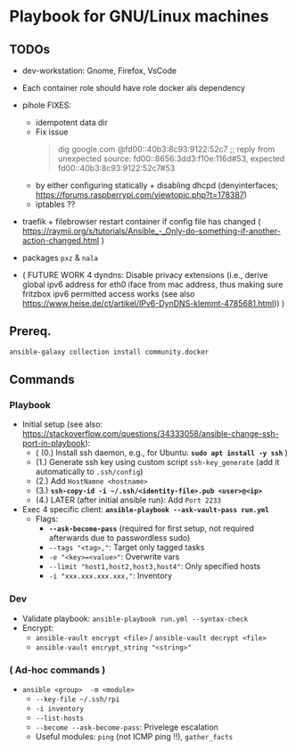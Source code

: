 # Playbook for GNU/Linux machines


## TODOs
- dev-workstation: Gnome, Firefox, VsCode

- Each container role should have role docker als dependency

- pihole FIXES:
   - idempotent data dir
   - Fix issue
     > dig google.com @fd00::40b3:8c93:9122:52c7
     ;; reply from unexpected source: fd00::8656:3dd3:f10e:116d#53, expected fd00::40b3:8c93:9122:52c7#53
    - by either configuring statically + disabling dhcpd (denyinterfaces; https://forums.raspberrypi.com/viewtopic.php?t=178387)
    - iptables ??

- traefik + filebrowser  restart container if config file has changed  ( https://raymii.org/s/tutorials/Ansible_-_Only-do-something-if-another-action-changed.html )


- packages `pxz` & `nala`
- ( FUTURE WORK 4 dyndns: Disable privacy extensions (i.e., derive global ipv6 address for eth0 iface from mac address, thus making sure fritzbox ipv6 permitted access works  (see also https://www.heise.de/ct/artikel/IPv6-DynDNS-klemmt-4785681.html)) )



## Prereq.
```bash
ansible-galaxy collection install community.docker
```

## Commands
### Playbook
* Initial setup   (see also: https://stackoverflow.com/questions/34333058/ansible-change-ssh-port-in-playbook):
  * ( (0.) Install ssh daemon, e.g., for Ubuntu: **`sudo apt install -y ssh`** )
  * (1.) Generate ssh key using custom script `ssh-key_generate` (add it automatically to `.ssh/config`)
  * (2.) Add `HostNamne <hostname>`
  * (3.) **`ssh-copy-id -i ~/.ssh/<identity-file>.pub <user>@<ip>`**
  * (4.) LATER (after initial ansible run): Add `Port 2233`
* Exec 4 specific client: **`ansible-playbook --ask-vault-pass run.yml`**
  * Flags:
    * **`--ask-become-pass`**  (required for first setup, not required afterwards due to passwordless sudo)
    * `--tags "<tag>,"`: Target only tagged tasks
    * `-e "<key>=<value>"`: Overwrite vars
    * `--limit "host1,host2,host3,host4"`: Only specified hosts
    * `-i "xxx.xxx.xxx.xxx,"`: Inventory

### Dev
* Validate playbook: `ansible-playbook run.yml --syntax-check`
* Encrypt:
  * `ansible-vault encrypt <file>`   /   `ansible-vault decrypt <file>`
  * `ansible-vault encrypt_string "<string>"`

### ( Ad-hoc commands )
* `ansible <group>  -m <module>`
  * `--key-file ~/.ssh/rpi`
  * `-i inventory`
  * `--list-hosts`
  * `--become --ask-become-pass`: Privelege escalation
  * Useful modules: `ping` (not ICMP ping !!), `gather_facts`
